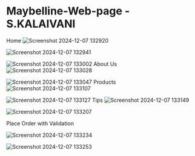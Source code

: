 
# **Maybelline-Web-page - S.KALAIVANI**
Home
![Screenshot 2024-12-07 132920](https://github.com/user-attachments/assets/87c6dcd0-a01f-4bc5-994e-5b2ca2050e77)

![Screenshot 2024-12-07 132941](https://github.com/user-attachments/assets/df0f5e37-5ac6-4d31-9079-97a2636afa21)

![Screenshot 2024-12-07 133002](https://github.com/user-attachments/assets/b02d470f-67d2-4778-a8c2-c8e2ef66dc26)
About Us
![Screenshot 2024-12-07 133028](https://github.com/user-attachments/assets/cd0d463b-133b-436c-8898-3373cfdb76d7)

![Screenshot 2024-12-07 133047](https://github.com/user-attachments/assets/20bda5a0-bf0a-445e-9c56-e74852281de8)
Products
![Screenshot 2024-12-07 133107](https://github.com/user-attachments/assets/ff169b17-f143-4196-8e2d-3b31a58110c0)

![Screenshot 2024-12-07 133127](https://github.com/user-attachments/assets/01aaa17d-ce22-44c3-8225-64affd259fa8)
Tips
![Screenshot 2024-12-07 133149](https://github.com/user-attachments/assets/0dadef8c-a230-43f9-a610-167cb96ca3e2)

![Screenshot 2024-12-07 133207](https://github.com/user-attachments/assets/f7ba371f-f6b0-4758-8026-219f1c2cec16)

Place Order with Validation

![Screenshot 2024-12-07 133234](https://github.com/user-attachments/assets/d9404a02-e51c-47e4-9e11-72bc3d74e4c0)


![Screenshot 2024-12-07 133253](https://github.com/user-attachments/assets/3e00b6c7-3ef7-479a-9f07-51e083deaa6d)







